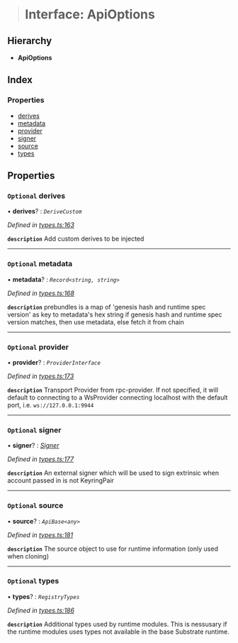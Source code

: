 > # Interface: ApiOptions

## Hierarchy

* **ApiOptions**

## Index

### Properties

* [derives](_types_.apioptions.md#optional-derives)
* [metadata](_types_.apioptions.md#optional-metadata)
* [provider](_types_.apioptions.md#optional-provider)
* [signer](_types_.apioptions.md#optional-signer)
* [source](_types_.apioptions.md#optional-source)
* [types](_types_.apioptions.md#optional-types)

## Properties

### `Optional` derives

• **derives**? : *`DeriveCustom`*

*Defined in [types.ts:163](https://github.com/polkadot-js/api/blob/fbac330/packages/api/src/types.ts#L163)*

**`description`** Add custom derives to be injected

___

### `Optional` metadata

• **metadata**? : *`Record<string, string>`*

*Defined in [types.ts:168](https://github.com/polkadot-js/api/blob/fbac330/packages/api/src/types.ts#L168)*

**`description`** prebundles is a map of 'genesis hash and runtime spec version' as key to metadata's hex string
if genesis hash and runtime spec version matches, then use metadata, else fetch it from chain

___

### `Optional` provider

• **provider**? : *`ProviderInterface`*

*Defined in [types.ts:173](https://github.com/polkadot-js/api/blob/fbac330/packages/api/src/types.ts#L173)*

**`description`** Transport Provider from rpc-provider. If not specified, it will default to
connecting to a WsProvider connecting localhost with the default port, i.e. `ws://127.0.0.1:9944`

___

### `Optional` signer

• **signer**? : *[Signer](_types_.signer.md)*

*Defined in [types.ts:177](https://github.com/polkadot-js/api/blob/fbac330/packages/api/src/types.ts#L177)*

**`description`** An external signer which will be used to sign extrinsic when account passed in is not KeyringPair

___

### `Optional` source

• **source**? : *`ApiBase<any>`*

*Defined in [types.ts:181](https://github.com/polkadot-js/api/blob/fbac330/packages/api/src/types.ts#L181)*

**`description`** The source object to use for runtime information (only used when cloning)

___

### `Optional` types

• **types**? : *`RegistryTypes`*

*Defined in [types.ts:186](https://github.com/polkadot-js/api/blob/fbac330/packages/api/src/types.ts#L186)*

**`description`** Additional types used by runtime modules. This is nessusary if the runtime modules
uses types not available in the base Substrate runtime.
